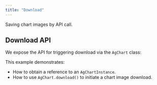 ```yaml
---
title: "Download"
---
```


Saving chart images by API call.

## Download API

We expose the API for triggering download via the `AgChart` class:

<api-documentation source='charts-api/doc-interfaces.AUTO.json' section="AgChart" names='["download"]' config='{ "showSnippets": false, "lookupRoot": "charts-api", "suppressTypes": ["AgChartInstance", "AgChartOptions", "DeepPartial"] }'></api-documentation>

 This example demonstrates:
 - How to obtain a reference to an `AgChartInstance`.
 - How to use `AgChart.download()` to initiate a chart image download.

 <chart-example title='Download via AgChart API' name='download' type='generated'></chart-example>
 